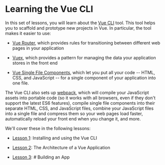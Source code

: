 # Learning the Vue CLI

In this set of lessons, you will learn about the [Vue
CLI](https://cli.vuejs.org/) tool. This tool helps you to scaffold and prototype
new projects in Vue. In particular, the tool makes it easier to use:

- [Vue Router](https://router.vuejs.org/), which provides rules for
  transitioning between different web pages in your application

- [Vuex](https://vuex.vuejs.org/), which provides a pattern for managing
  the data your application stores in the front end

- [Vue Single File Components](https://vuejs.org/v2/guide/single-file-components.html),
  which let you put all your code -- HTML, CSS, and JavaScript -- for a single
  component of your application into one file.

The Vue CLI also sets up [webpack](https://webpack.js.org/), which will compile
your JavaScript assets into portable code (so it works with all browsers, even
if they don't support the latest ES6 features), compile single file components
into their separate HTML, CSS, and JavaScript files, combine your JavaScript
files into a single file and compress them so your web pages load faster,
automatically reload your front end when you change it, and more.

We'll cover these in the following lessons:

- [Lesson 1](/tutorials/lesson1.html): Installing and using the Vue CLI

- [Lesson 2](/tutorials/lesson2.html): The Architecture of a Vue Application

- [Lesson 3](/tutorials/lesson3.html): # Building an App
